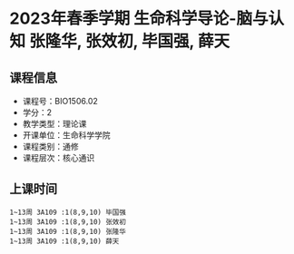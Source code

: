 # 2023年春季学期 生命科学导论-脑与认知 张隆华, 张效初, 毕国强, 薛天






## 课程信息

- 课程号：BIO1506.02
- 学分：2
- 教学类型：理论课
- 开课单位：生命科学学院
- 课程类别：通修
- 课程层次：核心通识

## 上课时间

```
1~13周 3A109 :1(8,9,10) 毕国强
1~13周 3A109 :1(8,9,10) 张效初
1~13周 3A109 :1(8,9,10) 张隆华
1~13周 3A109 :1(8,9,10) 薛天
```

